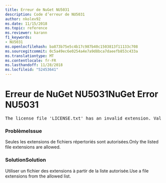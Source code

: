 ```yaml
---
title: Erreur de NuGet NU5031
description: Code d’erreur de NU5031
author: nkolev92
ms.date: 11/15/2018
ms.topic: reference
ms.reviewer: karann
f1_keywords:
- NU5031
ms.openlocfilehash: ba873b75e5c4b17c987b40c1503813f11133c708
ms.sourcegitcommit: 0c5a49ec6e0254a4e7a9d8bca7daeefb853c433a
ms.translationtype: MT
ms.contentlocale: fr-FR
ms.lasthandoff: 11/28/2018
ms.locfileid: "52453641"
---
```

# <a name="nuget-error-nu5031"></a><span data-ttu-id="67173-103">Erreur de NuGet NU5031</span><span class="sxs-lookup"><span data-stu-id="67173-103">NuGet Error NU5031</span></span>
<pre>The license file 'LICENSE.txt' has an invalid extension. Valid options are .txt, .md or none.</pre>

### <a name="issue"></a><span data-ttu-id="67173-104">Problème</span><span class="sxs-lookup"><span data-stu-id="67173-104">Issue</span></span>

<span data-ttu-id="67173-105">Seules les extensions de fichiers répertoriés sont autorisées.</span><span class="sxs-lookup"><span data-stu-id="67173-105">Only the listed file extensions are allowed.</span></span>

### <a name="solution"></a><span data-ttu-id="67173-106">Solution</span><span class="sxs-lookup"><span data-stu-id="67173-106">Solution</span></span>

<span data-ttu-id="67173-107">Utiliser un fichier des extensions à partir de la liste autorisée.</span><span class="sxs-lookup"><span data-stu-id="67173-107">Use a file extensions from the allowed list.</span></span> 